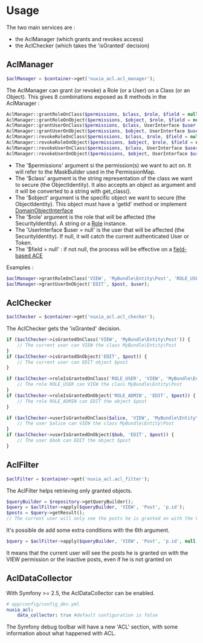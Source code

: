 # Usage

The two main services are :
- the AclManager (which grants and revokes access)
- the AclChecker (which takes the 'isGranted' decision)

## AclManager

```php
$aclManager = $container->get('nuxia_acl.acl_manager');
```

The AclManager can grant (or revoke) a Role (or a User) on a Class (or an Object).
This gives 8 combinations exposed as 8 methods in the AclManager :

```php
AclManager::grantRoleOnClass($permissions, $class, $role, $field = null)
AclManager::grantRoleOnObject($permissions, $object, $role, $field = null)
AclManager::grantUserOnClass($permissions, $class, UserInterface $user = null, $field = null)
AclManager::grantUserOnObject($permissions, $object, UserInterface $user = null, $field = null)
AclManager::revokeRoleOnClass($permissions, $class, $role, $field = null)
AclManager::revokeRoleOnObject($permissions, $object, $role, $field = null)
AclManager::revokeUserOnClass($permissions, $class, UserInterface $user = null, $field = null)
AclManager::revokeUserOnObject($permissions, $object, UserInterface $user = null, $field = null)
```

* The '$permissions' argument si the permission(s) we want to act on. It will refer to the MaskBuilder used in the PermissionMap.
* The '$class' argument is the string representation of the class we want to secure (the ObjectIdentity). It also accepts an object as argument and it will be converted to a string with get_class().
* The '$object' argument is the specific object we want to secure (the ObjectIdentity). This object must have a 'getId' method or implement [DomainObjectInterface](https://github.com/symfony/symfony/blob/2.7/src/Symfony/Component/Security/Acl/Model/DomainObjectInterface.php)
* The '$role' argument is the role that will be affected (the SecurityIdentity). A string or a [Role](https://github.com/symfony/symfony/blob/2.7/src/Symfony/Component/Security/Core/Role/Role.php) instance.
* The 'UserInterface $user = null' is the user that will be affected (the SecurityIdentity). If null, it will catch the current authenticated User or Token.
* The '$field = null' : if not null, the process will be effective on a [field-based ACE](https://github.com/symfony/symfony/blob/2.7/src/Symfony/Component/Security/Acl/Model/MutableAclInterface.php)

Examples :

```php
$aclManager->grantRoleOnClass('VIEW', 'MyBundle\Entity\Post', 'ROLE_USER');
$aclManager->grantUserOnObject('EDIT', $post, $user);
```

## AclChecker

```php
$aclChecker = $container->get('nuxia_acl.acl_checker');
```

The AclChecker gets the 'isGranted' decision.

```php
if ($aclChecker->isGrantedOnClass('VIEW', 'MyBundle\Entity\Post')) {
    // The current user can VIEW the class MyBundle\Entity\Post
}
if ($aclChecker->isGrantedOnObject('EDIT', $post)) {
    // The current user can EDIT object $post
}

if ($aclChecker->roleIsGrantedOnClass('ROLE_USER', 'VIEW', 'MyBundle\Entity\Post')) {
    // The role ROLE_USER can VIEW the class MyBundle\Entity\Post
}
if ($aclChecker->roleIsGrantedOnObject('ROLE_ADMIN', 'EDIT', $post)) {
    // The role ROLE_ADMIN can EDIT the object $post
}

if ($aclChecker->userIsGrantedOnClass($alice, 'VIEW', 'MyBundle\Entity\Post')) {
    // The user $alice can VIEW the class MyBundle\Entity\Post
}
if ($aclChecker->userIsGrantedOnObject($bob, 'EDIT', $post)) {
    // The user $bob can EDIT the object $post
}
```

## AclFilter

```php
$aclFilter = $container->get('nuxia_acl.acl_filter');
```

The AclFilter helps retrieving only granted objects.

```php
$queryBuilder = $repository->getQueryBuilder();
$query = $aclFilter->apply($queryBuilder, 'VIEW', 'Post', 'p.id');
$posts = $query->getResult();
// The current user will only see the posts he is granted on with the VIEW permission
```

It's possible de add some extra conditions with the 6th argument.
```php
$query = $aclFilter->apply($queryBuilder, 'VIEW', 'Post', 'p.id', null, ["p.status = 'inactive'");
```
It means that the current user will see the posts he is granted on with the VIEW permission or the inactive posts, even if he is not granted on

## AclDataCollector

With Symfony >= 2.5, the AclDataCollector can be enabled.

```yml
# app/config/config_dev.yml
nuxia_acl:
    data_collector: true #default configuration is false
```
The Symfony debug toolbar will have a new 'ACL' section, with some information about what happened with ACL.


